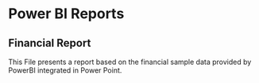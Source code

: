 # Power BI Reports

## Financial Report
This File presents a report based on the financial sample data provided by PowerBI integrated in Power  Point.
